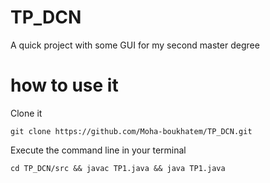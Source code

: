 # TP_DCN
A quick project with some GUI for my second master degree
# how to use it

Clone it 
```
git clone https://github.com/Moha-boukhatem/TP_DCN.git
```

Execute the command line in your terminal 

```
cd TP_DCN/src && javac TP1.java && java TP1.java
```
